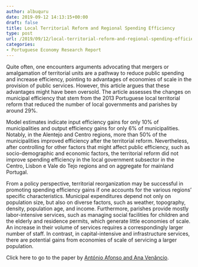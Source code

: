 ```yaml
---
author: albuquru
date: 2019-09-12 14:13:15+00:00
draft: false
title: Local Territorial Reform and Regional Spending Efficiency
type: post
url: /2019/09/12/local-territorial-reform-and-regional-spending-efficiency/
categories:
- Portuguese Economy Research Report
---
```


Quite often, one encounters arguments advocating that mergers or amalgamation of territorial units are a pathway to reduce public spending and increase efficiency, pointing to advantages of economies of scale in the provision of public services. However, this article argues that these advantages might have been oversold. The article assesses the changes on municipal efficiency that stem from the 2013 Portuguese local territorial reform that reduced the number of local governments and parishes by around 29%.

Model estimates indicate input efficiency gains for only 10% of municipalities and output efficiency gains for only 6% of municipalities. Notably, in the Alentejo and Centro regions, more than 50% of the municipalities improved efficiency after the territorial reform. Nevertheless, after controlling for other factors that might affect public efficiency, such as socio-demographic and economic factors, the territorial reform did not improve spending efficiency in the local government subsector in the Centro, Lisbon e Vale do Tejo regions and on aggregate for mainland Portugal.

From a policy perspective, territorial reorganization may be successful in promoting spending efficiency gains if one accounts for the various regions’ specific characteristics. Municipal expenditures depend not only on population size, but also on diverse factors, such as weather, topography, density, population age, and income. Furthermore, parishes provide mostly labor-intensive services, such as managing social facilities for children and the elderly and residence permits, which generate little economies of scale. An increase in their volume of services requires a correspondingly larger number of staff. In contrast, in capital-intensive and infrastructure services, there are potential gains from economies of scale of servicing a larger population.

Click here to go to the paper by [António Afonso and Ana Venâncio](https://ideas.repec.org/p/ise/remwps/wp0712019.html).
